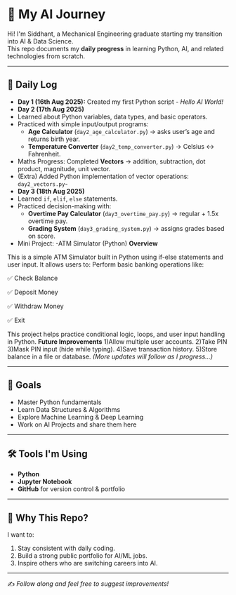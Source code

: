 # 🚀 My AI Journey

Hi! I'm Siddhant, a Mechanical Engineering graduate starting my transition into AI & Data Science.  
This repo documents my **daily progress** in learning Python, AI, and related technologies from scratch.

---

## 📅 Daily Log
- **Day 1 (16th Aug 2025):** Created my first Python script - *Hello AI World!*
- **Day 2 (17th Aug 2025)**
- Learned about Python variables, data types, and basic operators.  
- Practiced with simple input/output programs:  
  - **Age Calculator** (`day2_age_calculator.py`) → asks user’s age and returns birth year.  
  - **Temperature Converter** (`day2_temp_converter.py`) → Celsius ↔ Fahrenheit.    
- Maths Progress: Completed **Vectors** → addition, subtraction, dot product, magnitude, unit vector.  
- (Extra) Added Python implementation of vector operations: `day2_vectors.py`-
-  **Day 3 (18th Aug 2025)**
- Learned `if`, `elif`, `else` statements.  
- Practiced decision-making with:  
  - **Overtime Pay Calculator** (`day3_overtime_pay.py`) → regular + 1.5x overtime pay.  
  - **Grading System** (`day3_grading_system.py`) → assigns grades based on score.  
- Mini Project:
-ATM Simulator (Python)
**Overview**

This is a simple ATM Simulator built in Python using if-else statements and user input.
It allows users to:
Perform basic banking operations like:

✅ Check Balance

✅ Deposit Money

✅ Withdraw Money

✅ Exit

This project helps practice conditional logic, loops, and user input handling in Python.
**Future Improvements**
1)Allow multiple user accounts.
2)Take PIN
3)Mask PIN input (hide while typing).
4)Save transaction history.
5)Store balance in a file or database. *(More updates will follow as I progress...)*

---

## 🎯 Goals
- Master Python fundamentals  
- Learn Data Structures & Algorithms  
- Explore Machine Learning & Deep Learning  
- Work on AI Projects and share them here  

---

## 🛠 Tools I'm Using
- **Python**  
- **Jupyter Notebook**  
- **GitHub** for version control & portfolio  

---

## 🌟 Why This Repo?
I want to:  
1. Stay consistent with daily coding.  
2. Build a strong public portfolio for AI/ML jobs.  
3. Inspire others who are switching careers into AI.  

---

✍️ *Follow along and feel free to suggest improvements!*  

